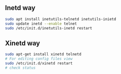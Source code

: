 ## Inetd way

```sh
sudo apt install inetutils-telnetd inetutils-inietd
sudo update inetd --enable telnet
sudo /etc/init.d/inetutils-inetd restart
```

## Xinetd way

```sh
sudo apt-get install xinetd telnetd
# For editing config files view
sudo /etc/init.d/xinetd restart
# check status
```
